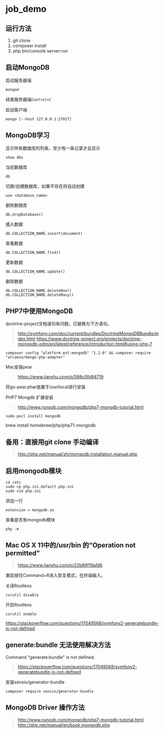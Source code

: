 # job_demo

## 运行方法
1. git clone
2. composer install
3. php bin/console server:run

## 启动MongoDB

启动服务器端
```
mongod
```
结束服务器端`Control+C`

启动客户端
```
mongo [--host 127.0.0.1:27017]
```

## MongoDB学习

显示所有数据库的列表，至少有一条记录才会显示
```
show dbs
```
当前数据库
```
db
```
切换/创建数据库，如果不存在将自动创建
```
use <database_name>
```
删除数据库
```
db.dropDatabase()
```
插入数据
```
db.COLLECTION_NAME.insert(document)
```
查看数据
```
db.COLLECTION_NAME.find()
```
更新数据
```
db.COLLECTION_NAME.update()
```
删除数据
```
db.COLLECTION_NAME.deleteOne()
db.COLLECTION_NAME.deleteMany()
```

## PHP7中使用MongoDB

doctrine-project文档语句有问题，已替换为下方语句。
>http://symfony.com/doc/current/bundles/DoctrineMongoDBBundle/index.html
>https://www.doctrine-project.org/projects/doctrine-mongodb-odm/en/latest/reference/introduction.html#using-php-7
```
composer config "platform.ext-mongodb" "1.2.0" && composer require "alcaeus/mongo-php-adapter"
```

Mac安装pear
>https://www.jianshu.com/p/598c0fd84719

将go-pear.phar放置于/usr/local进行安装

PHP7 Mongdb 扩展安装
>http://www.runoob.com/mongodb/php7-mongdb-tutorial.html

```
sudo pecl install mongodb
```

brew install homebrew/php/php71-mongodb

## 备用：直接用git clone 手动编译

>http://php.net/manual/zh/mongodb.installation.manual.php

## 启用mongodb模块
```
cd /etc
sudo cp php.ini.default php.ini
sudo vim php.ini
```
添加一行
```
extension = mongodb.so
```
查看是否有mongodb模块
```
php -m
```


## Mac OS X 11中的/usr/bin 的“Operation not permitted”

>https://www.jianshu.com/p/22b89f19afd6

重启按住Command+R进入恢复模式，在终端输入。

关闭Rootless
```
csrutil disable
```
开启Rootless
```
csrutil enable
```

https://stackoverflow.com/questions/17049568/symfony2-generatebundle-is-not-defined

## generate:bundle 无法使用解决方法

Command "generate:bundle" is not defined.  

>https://stackoverflow.com/questions/17049568/symfony2-generatebundle-is-not-defined

安装sensio/generator-bundle
```
composer require sensio/generator-bundle
```

## MongoDB Driver 操作方法

>http://www.runoob.com/mongodb/php7-mongdb-tutorial.html
>http://php.net/manual/en/book.mongodb.php


